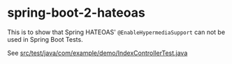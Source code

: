 # spring-boot-2-hateoas

This is to show that Spring HATEOAS' `@EnableHypermediaSupport` can not be used in Spring Boot Tests.

See [src/test/java/com/example/demo/IndexControllerTest.java](./src/test/java/com/example/demo/IndexControllerTest.java)
